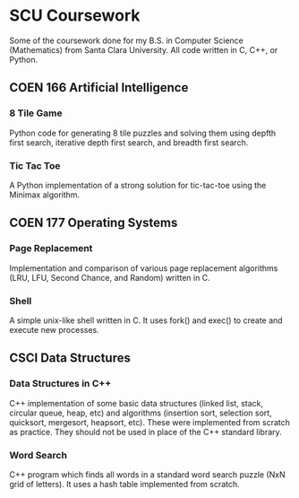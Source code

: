 # SCU Coursework
Some of the coursework done for my B.S. in Computer Science (Mathematics) from Santa Clara University. All code written in C, C++, or Python.

## COEN 166 Artificial Intelligence
### 8 Tile Game
Python code for generating 8 tile puzzles and solving them using depfth first search, iterative depth first search, and breadth first search.

### Tic Tac Toe
A Python implementation of a strong solution for tic-tac-toe using the Minimax algorithm.

## COEN 177 Operating Systems
### Page Replacement
Implementation and comparison of various page replacement algorithms (LRU, LFU, Second Chance, and Random) written in C. 

### Shell
A simple unix-like shell written in C. It uses fork() and exec() to create and execute new processes.

## CSCI Data Structures
### Data Structures in C++
C++ implementation of some basic data structures (linked list, stack, circular queue, heap, etc) and algorithms (insertion sort, selection sort, quicksort, mergesort, heapsort, etc). These were implemented from scratch as practice. They should not be used in place of the C++ standard library.

### Word Search
C++ program which finds all words in a standard word search puzzle (NxN grid of letters). It uses a hash table implemented from scratch.